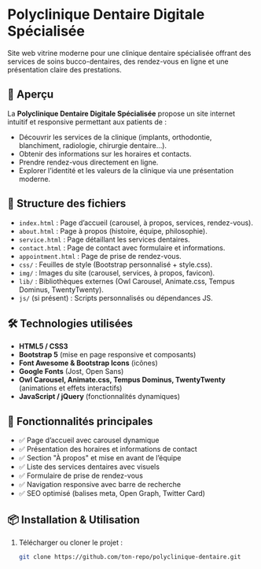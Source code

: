 # Polyclinique Dentaire Digitale Spécialisée

Site web vitrine moderne pour une clinique dentaire spécialisée offrant des services de soins bucco-dentaires, des rendez-vous en ligne et une présentation claire des prestations.

## 🚀 Aperçu
La **Polyclinique Dentaire Digitale Spécialisée** propose un site internet intuitif et responsive permettant aux patients de :
- Découvrir les services de la clinique (implants, orthodontie, blanchiment, radiologie, chirurgie dentaire…).
- Obtenir des informations sur les horaires et contacts.
- Prendre rendez-vous directement en ligne.
- Explorer l’identité et les valeurs de la clinique via une présentation moderne.

## 📂 Structure des fichiers
- `index.html` : Page d’accueil (carousel, à propos, services, rendez-vous).
- `about.html` : Page à propos (histoire, équipe, philosophie).
- `service.html` : Page détaillant les services dentaires.
- `contact.html` : Page de contact avec formulaire et informations.
- `appointment.html` : Page de prise de rendez-vous.
- `css/` : Feuilles de style (Bootstrap personnalisé + style.css).
- `img/` : Images du site (carousel, services, à propos, favicon).
- `lib/` : Bibliothèques externes (Owl Carousel, Animate.css, Tempus Dominus, TwentyTwenty).
- `js/` (si présent) : Scripts personnalisés ou dépendances JS.

## 🛠️ Technologies utilisées
- **HTML5 / CSS3**
- **Bootstrap 5** (mise en page responsive et composants)
- **Font Awesome & Bootstrap Icons** (icônes)
- **Google Fonts** (Jost, Open Sans)
- **Owl Carousel, Animate.css, Tempus Dominus, TwentyTwenty** (animations et effets interactifs)
- **JavaScript / jQuery** (fonctionnalités dynamiques)

## 🌟 Fonctionnalités principales
- ✅ Page d’accueil avec carousel dynamique
- ✅ Présentation des horaires et informations de contact
- ✅ Section "À propos" et mise en avant de l’équipe
- ✅ Liste des services dentaires avec visuels
- ✅ Formulaire de prise de rendez-vous
- ✅ Navigation responsive avec barre de recherche
- ✅ SEO optimisé (balises meta, Open Graph, Twitter Card)

## 📦 Installation & Utilisation
1. Télécharger ou cloner le projet :
   ```bash
   git clone https://github.com/ton-repo/polyclinique-dentaire.git

